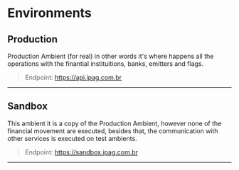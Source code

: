 # Environments <!-- {docsify-ignore-all} -->

## Production

Production Ambient (for real) in other words it's where happens all the operations with the finantial instituitions, banks, emitters and flags.

> Endpoint: https://api.ipag.com.br
---

## Sandbox

This ambient it is a copy of the Production Ambient, however none of the financial movement are executed, besides that, the communication with other services is executed on test ambients.

> Endpoint: https://sandbox.ipag.com.br

---